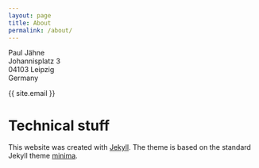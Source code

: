 ```yaml
---
layout: page
title: About
permalink: /about/
---
```


Paul Jähne  
Johannisplatz 3  
04103 Leipzig  
Germany

<p>
  {{ site.email }}
</p>

# Technical stuff

This website was created with [Jekyll](http://jekyllrb.com). The theme is based on the standard Jekyll theme [minima](https://github.com/jekyll/minima/).
